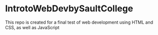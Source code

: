 # IntrotoWebDevbySaultCollege
This repo is created for a final test of web development using HTML and CSS, as well as JavaScript
